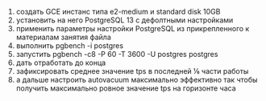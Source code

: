 1. создать GCE инстанс типа e2-medium и standard disk 10GB
2. установить на него PostgreSQL 13 с дефолтными настройками
3. применить параметры настройки PostgreSQL из прикрепленного к материалам занятия файла
4. выполнить pgbench -i postgres
5. запустить pgbench -c8 -P 60 -T 3600 -U postgres postgres
6. дать отработать до конца
7. зафиксировать среднее значение tps в последней ⅙ части работы
8. а дальше настроить autovacuum максимально эффективно так чтобы получить максимально ровное значение tps на горизонте часа

